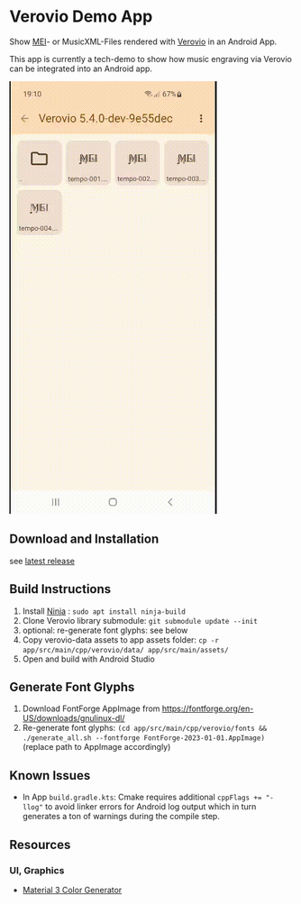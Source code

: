 # Verovio Demo App

Show [MEI](https://music-encoding.org/about/)- or MusicXML-Files rendered with [Verovio](https://www.verovio.org/index.xhtml) in an Android App.

This app is currently a tech-demo to show how music engraving via Verovio can be integrated into an Android app.

![](docs/verovio-demo.gif)

## Download and Installation

see [latest release](https://github.com/henrythasler/verovio-demo-app/releases/latest)

## Build Instructions

1. Install [Ninja](https://ninja-build.org/) : `sudo apt install ninja-build`
2. Clone Verovio library submodule: `git submodule update --init`
3. optional: re-generate font glyphs: see below
4. Copy verovio-data assets to app assets folder: `cp -r app/src/main/cpp/verovio/data/ app/src/main/assets/`
5. Open and build with Android Studio

## Generate Font Glyphs

1. Download FontForge AppImage from https://fontforge.org/en-US/downloads/gnulinux-dl/
2. Re-generate font glyphs: `(cd app/src/main/cpp/verovio/fonts && ./generate_all.sh --fontforge FontForge-2023-01-01.AppImage)` (replace path to AppImage accordingly)

## Known Issues

- In App `build.gradle.kts`: Cmake requires additional `cppFlags += "-llog"` to avoid linker errors for Android log output which in turn generates a ton of warnings during the compile step.

## Resources

### UI, Graphics

- [Material 3 Color Generator](https://www.logicui.com/colorgenerator)